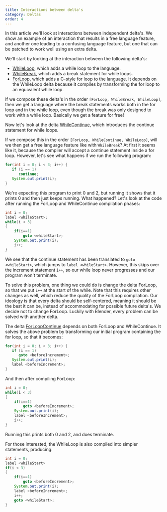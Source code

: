 ```yaml
---
title: Interactions between delta's
category: Deltas
order: 4
---
```


In this article we'll look at interactions between independent delta's. We show an example of an interaction that results in a free language feature, and another one leading to a confusing language feature, but one that can be patched to work well using an extra delta.

We'll start by looking at the interaction between the following delta's:

- [WhileLoop](https://github.com/keyboardDrummer/Blender/blob/master/src/main/scala/deltas/javac/statements/WhileLoopDelta.scala), which adds a while loop to the language.
- [WhileBreak](https://github.com/keyboardDrummer/Blender/blob/master/src/main/scala/deltas/javac/statements/WhileBreakDelta.scala), which adds a break statement for while loops.
- [ForLoop](https://github.com/keyboardDrummer/Blender/blob/master/src/main/scala/deltas/javac/statements/ForLoopDelta.scala), which adds a C-style for loop to the language. It depends on the WhileLoop delta because it compiles by transforming the for loop to an equivalent while loop.

If we compose these delta's in the order `[ForLoop, WhileBreak, WhileLoop]`, then we get a language where the break statements works both in the for loop and in the while loop, even though the break was only designed to work with a while loop. Basically we get a feature for free!

Now let's look at the delta [WhileContinue](https://github.com/keyboardDrummer/Blender/blob/master/src/main/scala/deltas/javac/statements/WhileContinueDelta.scala), which introduces the continue statement for while loops.

If we compose this in the order `[ForLoop, WhileContinue, WhileLoop]`, will we then get a free language feature like with `WhileBreak`? At first it seems like it, because the compiler will accept a continue statement inside a for loop. However, let's see what happens if we run the following program:

```java
for(int i = 0; i < 3; i++) {
   if (i == 1)
      continue;
   System.out.print(i);
}
```

We're expecting this program to print 0 and 2, but running it shows that it prints 0 and then just keeps running. What happened? Let's look at the code after running the ForLoop and WhileContinue compilation phases:

```java
int i = 0;
label <whileStart>;
while(i < 3)
{
    if(i==1)
        goto <whileStart>;
    System.out.print(i);
    i++;
}
```

We see that the continue statement has been translated to `goto <whileStart>`, which jumps to `label <whileStart>`. However, this skips over the increment statement `i++`, so our while loop never progresses and our program won't terminate.

To solve this problem, one thing we could do is change the delta ForLoop, so that we put `i++` at the start of the while. Note that this requires other changes as well, which reduce the quality of the ForLoop compilation. Our ideology is that every delta should be self-centered, meaning it should be the best it can be, instead of accommodating for possible future delta's. We decide not to change ForLoop. Luckily with Blender, every problem can be solved with another delta.

The delta [ForLoopContinue](https://github.com/keyboardDrummer/Blender/blob/master/src/main/scala/deltas/javac/statements/ForLoopContinueDelta.scala) depends on both ForLoop and WhileContinue. It solves the above problem by transforming our initial program containing the for loop, so that it becomes:

```java
for(int i = 0; i < 3; i++) {
   if (i == 1)
      goto <beforeIncrement>;
   System.out.print(i);
   label <beforeIncrement>;
}
```

And then after compiling ForLoop:

```java
int i = 0;
while(i < 3)
{
    if(i==1)
        goto <beforeIncrement>;
    System.out.print(i);
    label <beforeIncrement>;
    i++;
}
```

Running this prints both 0 and 2, and does terminate.

For those interested, the WhileLoop is also compiled into simpler statements, producing:

```java
int i = 0;
label <whileStart>
if(i < 3)
{
    if(i==1)
        goto <beforeIncrement>;
    System.out.print(i);
    label <beforeIncrement>;
    i++;
    goto <whileStart>;
}
```


